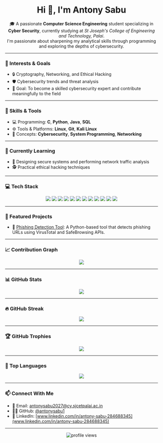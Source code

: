 <h1 align="center">Hi 👋, I'm Antony Sabu</h1>

<p align="center">
🎓 A passionate <strong>Computer Science Engineering</strong> student specializing in <strong>Cyber Security</strong>, currently studying at <em>St Joseph's College of Engineering and Technology, Palai</em>.
<br>
I'm passionate about sharpening my analytical skills through programming and exploring the depths of cybersecurity.
</p>

---

### 🔐 Interests & Goals
- 🔒 Cryptography, Networking, and Ethical Hacking  
- 🛡️ Cybersecurity trends and threat analysis  
- 🎯 Goal: To become a skilled cybersecurity expert and contribute meaningfully to the field  

---

### 🧠 Skills & Tools
- 💻 Programming: **C**, **Python**, **Java**, **SQL**  
- ⚙️ Tools & Platforms: **Linux**, **Git**, **Kali Linux**  
- 🧠 Concepts: **Cybersecurity**, **System Programming**, **Networking**  

---

### 🔭 Currently Learning
- 🧩 Designing secure systems and performing network traffic analysis  
- 🕵️ Practical ethical hacking techniques  

---

### 💻 Tech Stack
<p align="center">
  <img src="https://img.shields.io/badge/C-00599C?style=for-the-badge&logo=c&logoColor=white"/>
  <img src="https://img.shields.io/badge/Java-007396?style=for-the-badge&logo=java&logoColor=white"/>
  <img src="https://img.shields.io/badge/Python-3776AB?style=for-the-badge&logo=python&logoColor=white"/>
  <img src="https://img.shields.io/badge/JavaScript-F7DF1E?style=for-the-badge&logo=javascript&logoColor=black"/>
  <img src="https://img.shields.io/badge/SQL-4479A1?style=for-the-badge&logo=postgresql&logoColor=white"/>
  <img src="https://img.shields.io/badge/Linux-FCC624?style=for-the-badge&logo=linux&logoColor=black"/>
  <img src="https://img.shields.io/badge/Git-F05032?style=for-the-badge&logo=git&logoColor=white"/>
  <img src="https://img.shields.io/badge/GitHub-181717?style=for-the-badge&logo=github&logoColor=white"/>
  <img src="https://img.shields.io/badge/Kali_Linux-557C94?style=for-the-badge&logo=kalilinux&logoColor=white"/>
  <img src="https://img.shields.io/badge/Metasploit-5e429e?style=for-the-badge&logo=metasploit&logoColor=white"/>
  <img src="https://img.shields.io/badge/Figma-F24E1E?style=for-the-badge&logo=figma&logoColor=white"/>
  <img src="https://img.shields.io/badge/Canva-00C4CC?style=for-the-badge&logo=canva&logoColor=white"/>
</p>

---

### 🚀 Featured Projects

- 🔐 [Phishing Detection Tool](https://antonysabu1.github.io/phishing-detection-tool/): A Python-based tool that detects phishing URLs using VirusTotal and SafeBrowsing APIs.

---

### 📈 Contribution Graph

<p align="center">
  <img src="https://github-readme-activity-graph.vercel.app/graph?username=antonysabu1&theme=tokyo-night&hide_border=true" />
</p>

---

### 📊 GitHub Stats

<p align="center">
  <img src="https://github-readme-stats.vercel.app/api?username=antonysabu1&show_icons=true&theme=tokyonight&hide_border=true" />
</p>

---

### 🔥 GitHub Streak

<p align="center">
  <img src="https://streak-stats.demolab.com/?user=antonysabu1&theme=tokyonight&hide_border=true" />
</p>

---

### 🏆 GitHub Trophies

<p align="center">
  <img src="https://github-profile-trophy.vercel.app/?username=antonysabu1&theme=tokyonight&no-bg=true&margin-w=10&column=7" />
</p>

---

### 📌 Top Languages

<p align="center">
  <img src="https://github-readme-stats.vercel.app/api/top-langs/?username=antonysabu1&layout=compact&theme=tokyonight&hide_border=true" />
</p>

---

### 📫 Connect With Me
- 📧 Email: antonysabu2027@cy.sjcetpalai.ac.in  
- 🧑‍💻 GitHub: [@antonysabu1](https://github.com/antonysabu1)
- 💼 LinkedIn: [www.linkedin.com/in/antony-sabu-284688345](www.linkedin.com/in/antony-sabu-284688345)

---

<p align="center">
  <img src="https://komarev.com/ghpvc/?username=antonysabu1&label=Profile%20views&color=0e75b6&style=flat" alt="profile views" />
</p>
